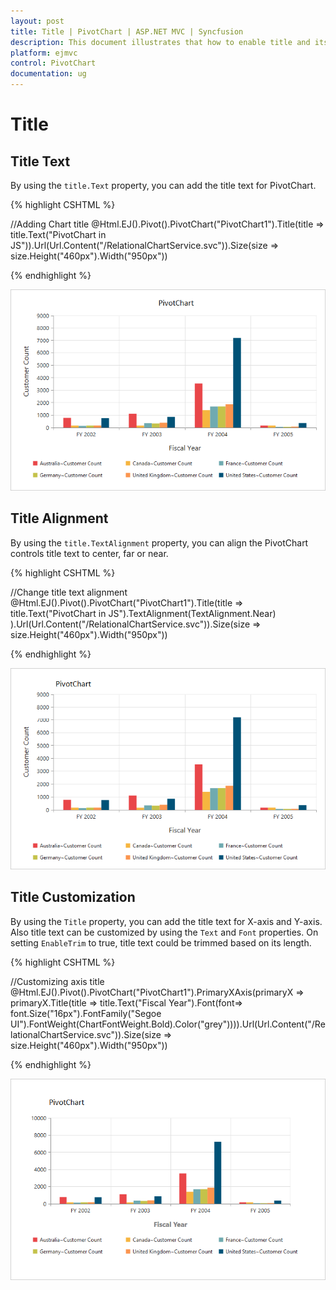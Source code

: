 ```yaml
---
layout: post
title: Title | PivotChart | ASP.NET MVC | Syncfusion
description: This document illustrates that how to enable title and its customization in ASP.NET MVC PivotChart control
platform: ejmvc
control: PivotChart
documentation: ug
---
```


# Title

## Title Text

By using the `title.Text` property, you can add the title text for PivotChart.

{% highlight CSHTML %}

//Adding Chart title
@Html.EJ().Pivot().PivotChart("PivotChart1").Title(title => title.Text("PivotChart in JS")).Url(Url.Content("/RelationalChartService.svc")).Size(size => size.Height("460px").Width("950px"))

{% endhighlight %}

![Title text in ASP NET MVC pivot chart control](Title_images/Title_img1.png)

## Title Alignment
By using the `title.TextAlignment` property, you can align the PivotChart controls title text to center, far or near.

{% highlight CSHTML %}

//Change title text alignment
@Html.EJ().Pivot().PivotChart("PivotChart1").Title(title => title.Text("PivotChart in JS").TextAlignment(TextAlignment.Near)
).Url(Url.Content("/RelationalChartService.svc")).Size(size => size.Height("460px").Width("950px"))

{% endhighlight %}

![Title alignment in ASP NET MVC pivot chart control](Title_images/Title_img2.png)

## Title Customization

By using the `Title` property, you can add the title text for X-axis and Y-axis. Also title text can be customized by using the `Text` and `Font` properties. On setting `EnableTrim` to true, title text could be trimmed based on its length.

{% highlight CSHTML %}

//Customizing axis title
@Html.EJ().Pivot().PivotChart("PivotChart1").PrimaryXAxis(primaryX => primaryX.Title(title => title.Text("Fiscal Year").Font(font=> font.Size("16px").FontFamily("Segoe UI").FontWeight(ChartFontWeight.Bold).Color("grey")))).Url(Url.Content("/RelationalChartService.svc")).Size(size => size.Height("460px").Width("950px"))

{% endhighlight %}

![Title customization in ASP NET MVC pivot chart control](Title_images/Title_img3.png)

